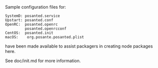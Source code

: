 Sample configuration files for:
```
SystemD: posanted.service
Upstart: posanted.conf
OpenRC:  posanted.openrc
         posanted.openrcconf
CentOS:  posanted.init
macOS:    org.posante.posanted.plist
```
have been made available to assist packagers in creating node packages here.

See doc/init.md for more information.
